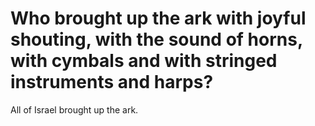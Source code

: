 # Who brought up the ark with joyful shouting, with the sound of horns, with cymbals and with stringed instruments and harps?

All of Israel brought up the ark.
